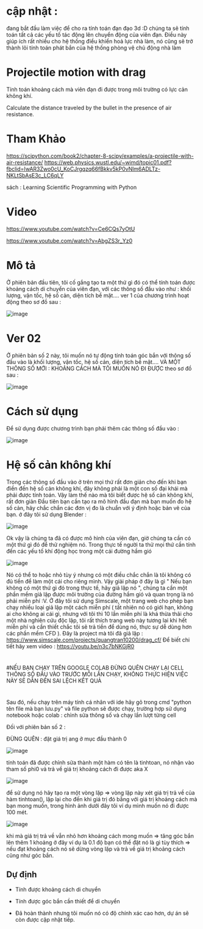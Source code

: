 # cập nhật :
đang bắt đầu làm việc để cho ra tính toán đạn đạo 3d :D chúng ta sẽ tính toán tất cả các yếu tố tác động lên chuyển động của viên đạn. Điều này giúp ích rất nhiều cho hệ thống điều khiển hoả lực nhà làm, nó cũng sẽ trở thành lõi tính toán phát bắn của hệ thống phòng vệ chủ động nhà làm 

# Projectile motion with drag

Tính toán khoảng cách mà viên đạn đi được trong môi trường có lực cản không khí.

Calculate the distance traveled by the bullet in the presence of air resistance.

# Tham Khảo

https://scipython.com/book2/chapter-8-scipy/examples/a-projectile-with-air-resistance/
https://web.physics.wustl.edu/~wimd/topic01.pdf?fbclid=IwAR3Zwo0cU_KoCJrgqzq66fBkkv5kP0vNlm6ADLTz-NKLtSbAsE3c_LC6qLY

sách : Learning Scientific Programming with Python

# Video 

https://www.youtube.com/watch?v=Ce6CQs7yOtU

https://www.youtube.com/watch?v=AbgZS3r_Yz0

# Mô tả

Ở phiên bản đầu tiên, tôi cố gắng tạo ta một thứ gì đó có thể tính toán được khoảng cách di chuyển của viên đạn, với các thông số đầu vào như : khối lượng, vận tốc, hệ số cản, diện tích bề mặt....
ver 1 của chương trình hoạt động theo sơ đồ sau : 


![image](https://user-images.githubusercontent.com/54757285/182513132-8ea59a84-1e8a-42d7-ac62-213770739565.png)


# Ver 02
Ở phiên bản số 2 này, tôi muốn nó tự động tính toán góc bắn với thông số đầu vào là khối lượng, vận tốc, hệ số cản, diện tích bề mặt.... VÀ MỘT THÔNG SỐ MỚI : KHOẢNG CÁCH MÀ TÔI MUỐN NÓ ĐI ĐƯỢC
theo sơ đồ sau : 


![image](https://user-images.githubusercontent.com/54757285/183102240-63050f8e-ec9e-4c9c-b8ea-f7d182af2d72.png)


# Cách sử dụng 
Để sử dụng được chương trình bạn phải thêm các thông số đầu vào : 

![image](https://user-images.githubusercontent.com/54757285/183226206-de0fd12f-657a-4e2c-890f-a456cc5d5bfc.png)

# Hệ số cản không khí
Trong các thông số đầu vào ở trên mọi thứ rất đơn giản cho đến khi bạn điền đến hệ số cản không khí, đây không phải là một con số đại khái mà phải được tính toán. Vậy làm thế nào mà tôi biết được hệ số cản không khí, rất đơn giản 
Đầu tiên bạn cần tạo ra mô hình đầu đạn mà bạn muốn đo hệ số cản, hãy chắc chắn các đơn vị đo là chuẩn với ý định hoặc bản vẽ của bạn.
ở đây tôi sử dụng Blender : 

![image](https://user-images.githubusercontent.com/54757285/185751336-522ac156-150e-48e3-bbb8-eb62f8fe8b2e.png)

Ok vậy là chúng ta đã có được mô hình của viên đạn, giờ chúng ta cần có một thứ gì đó để thử nghiệm nó. Trong thực tế người ta thử mọi thứ cần tính đến các yếu tố khí động học trong một cái đường hầm gió 

![image](https://user-images.githubusercontent.com/54757285/185751445-fe475e95-1772-474a-b148-72b6a34ce098.png)

Nó có thể to hoặc nhỏ tùy ý nhưng có một điều chắc chắn là tôi không có đủ tiền để làm một cái cho riêng mình. Vậy giải pháp ở đây là gì " Nếu bạn không có một thứ gì đó trong thực tế, hãy giả lập nó ", chúng ta cần một phần mềm giả lập được môi trường của đường hầm gió và quan trọng là nó phải miễn phí :V. Ở đây tôi sử dụng Simscale, một trang web cho phép bạn chạy nhiều loại giả lập một cách miễn phí ( tất nhiên nó có giới hạn, không ai cho không ai cái gì, nhưng với tôi thì 10 lần miễn phí là khá thừa thãi cho một nhà nghiên cứu độc lập, tôi rất thích trang web này tương lai khi hết miễn phí và cần thiết chắc tôi sẽ trả tiền để dùng nó, thực sự dễ dùng hơn các phần mềm CFD ). 
Đây là project mà tôi đã giả lập : https://www.simscale.com/projects/quangtran10200/drag_cf/
Để biết chi tiết hãy xem video : https://youtu.be/n3c7bNKGjR0

#
#NẾU BẠN CHẠY TRÊN GOOGLE COLAB ĐỪNG QUÊN CHẠY LẠI CELL THÔNG SỐ ĐẦU VÀO TRƯỚC MỖI LẦN CHẠY, KHÔNG THỰC HIỆN VIỆC NÀY SẼ DẪN ĐẾN SAI LỆCH KẾT QUẢ
#

Sau đó, nếu chạy trên máy tính cá nhân với ide hãy gõ trong cmd "python tên file mà bạn lưu.py" và file python sẽ được chạy, trường hợp sử dụng notebook hoặc colab : chỉnh sửa thông số và chạy lần lượt từng cell


Đối với phiên bản số 2 : 

ĐỪNG QUÊN : đặt giá trị ang ở mục đầu thành 0 

![image](https://user-images.githubusercontent.com/54757285/183229682-d309eeca-0a50-4cfe-9eb2-71a23cbe0779.png)


tính toán đã được chỉnh sửa thành một hàm có tên là tinhtoan, nó nhận vào tham số phi0 vả trả về giá trị khoảng cách đi được aka X

![image](https://user-images.githubusercontent.com/54757285/183229513-be223cc6-1000-4d14-93a1-8c4111c88d53.png)

để sử dụng nó hãy tạo ra một vòng lặp => vòng lặp này xét giá trị trả về của hàm tinhtoan(), lặp lại cho đến khi giá trị đó bằng với giá trị khoảng cách mà bạn mong muốn, trong hình ảnh dưới đây tôi ví dụ mình muốn nó đi được 100 mét. 

![image](https://user-images.githubusercontent.com/54757285/183229571-b594baf3-d379-4f69-a3bf-49bb68a9391f.png)

khi mà giá trị trả về vẫn nhỏ hơn khoảng cách mong muốn => tăng góc bắn lên thêm 1 khoảng ở đây ví dụ là 0.1 độ bạn có thể đặt nó là gì tùy thích => nếu đạt khoảng cách nó sẽ dừng vòng lặp và trả về giá trị khoảng cách cũng như góc bắn.


## Dự định

- Tính được khoảng cách di chuyển

- Tính được góc bắn cần thiết để di chuyển 

- Đã hoàn thành nhưng tôi muốn nó có độ chính xác cao hơn, dự án sẽ còn được cập nhật tiếp.




